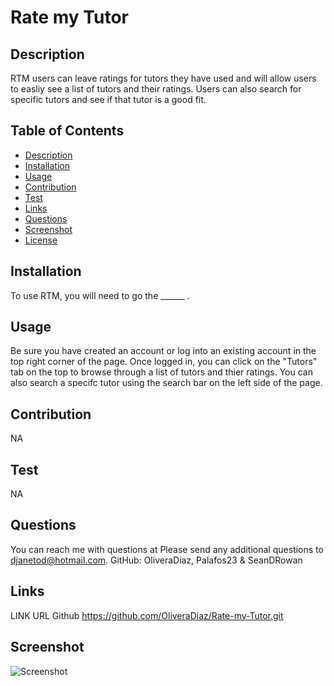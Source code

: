 # Rate my Tutor

 

## Description
RTM users can leave ratings for tutors they have used and will allow users to easliy see a list of tutors and their ratings. Users can also search for specific tutors and see if that tutor is a good fit.

## Table of Contents
* [Description](#description)
* [Installation](#installation)
* [Usage](#usage)
* [Contribution](#contribution)
* [Test](#test)
* [Links](#links)
* [Questions](#questions)
* [Screenshot](#screenshot)
* [License](#license)

## Installation
To use RTM, you will need to  go the  ______ .

## Usage
Be sure you have created an account or log into an existing account in the top right corner of the page. Once logged in, you can click on the "Tutors" tab on the top to browse through a list of tutors and thier ratings. You can also search a specifc tutor using the search bar on the left side of the page. 

## Contribution
NA

## Test
NA

## Questions
You can reach me with questions at Please send any additional questions to djanetod@hotmail.com.
GitHub: OliveraDiaz, Palafos23 & SeanDRowan

## Links
LINK URL Github https://github.com/OliveraDiaz/Rate-my-Tutor.git

## Screenshot
![Screenshot](./screenshot.png)


